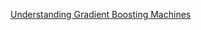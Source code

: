[Understanding Gradient Boosting Machines](https://towardsdatascience.com/understanding-gradient-boosting-machines-using-xgboost-and-lightgbm-parameters-3af1f9db9700)